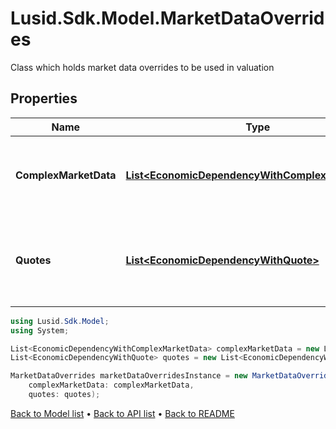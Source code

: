 # Lusid.Sdk.Model.MarketDataOverrides
Class which holds market data overrides to be used in valuation

## Properties

Name | Type | Description | Notes
------------ | ------------- | ------------- | -------------
**ComplexMarketData** | [**List&lt;EconomicDependencyWithComplexMarketData&gt;**](EconomicDependencyWithComplexMarketData.md) | A list of EconomicDependency paired with quote data satisfying that economic dependency | [optional] 
**Quotes** | [**List&lt;EconomicDependencyWithQuote&gt;**](EconomicDependencyWithQuote.md) | A list of EconomicDependency paired with a ComplexMarketData satisfying that economic dependency | [optional] 

```csharp
using Lusid.Sdk.Model;
using System;

List<EconomicDependencyWithComplexMarketData> complexMarketData = new List<EconomicDependencyWithComplexMarketData>();
List<EconomicDependencyWithQuote> quotes = new List<EconomicDependencyWithQuote>();

MarketDataOverrides marketDataOverridesInstance = new MarketDataOverrides(
    complexMarketData: complexMarketData,
    quotes: quotes);
```

[Back to Model list](../README.md#documentation-for-models) &#8226; [Back to API list](../README.md#documentation-for-api-endpoints) &#8226; [Back to README](../README.md)
